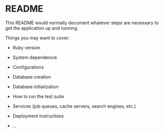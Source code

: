 # README

This README would normally document whatever steps are necessary to get the
application up and running.

Things you may want to cover:

* Ruby version

* System dependencie

* Configurations
* Database creation

* Database initialization

* How to run the test suite

* Services (job queues, cache servers, search engines, etc.)

* Deployment instructions

* ...
